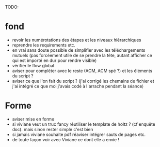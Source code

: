 TODO:

# fond

- revoir les numérotations des étapes et les niveaux hiérarchiques
- reprendre les requirements etc.
- en vrai sans doute possible de simplifier avec les téléchargements mutuels (pas forcéement utile de se prendre la tête, autant afficher ce qui est importé en dur pour rendre visible)
- vérifier le flow global
- aviser pour compléter avec le reste (ACM, ACM spé ?) et les éléments du script ?
- aviser ce que l'on fait du script ? (j'ai corrigé les chemains de fichier et j'ai intégré ce que moi j'avais codé à l'arrache pendant la séance)

# Forme

- aviser mise en forme
- si viviane veut un truc fancy réutiliser le template de holtz ? (cf enquête doc). mais sinon rester simple c'est bien
- si jamais viviane souhaite pdf réaviser intégrer sauts de pages etc.
- de toute façon voir avec Viviane ce dont elle a envie !
